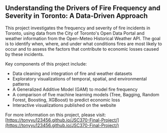 ## Understanding the Drivers of Fire Frequency and Severity in Toronto: A Data-Driven Approach

This project investigates the frequency and severity of fire incidents in Toronto, using data from the City of Toronto's Open Data Portal and weather information from the Open-Meteo Historical Weather API. The goal is to identify when, where, and under what conditions fires are most likely to occur and to assess the factors that contribute to economic losses caused by these incidents.

Key components of this project include:
- Data cleaning and integration of fire and weather datasets
- Exploratory visualizations of temporal, spatial, and environmental patterns
- A Generalized Additive Model (GAM) to model fire frequency
- A comparison of five machine learning models (Tree, Bagging, Random Forest, Boosting, XGBoost) to predict economic loss
- Interactive visualizations published on the website

For more information on this project, please visit: [https://tonyyu123456.github.io/JSC370-Final-Project/](https://tonyyu123456.github.io/JSC370-Final-Project/)

